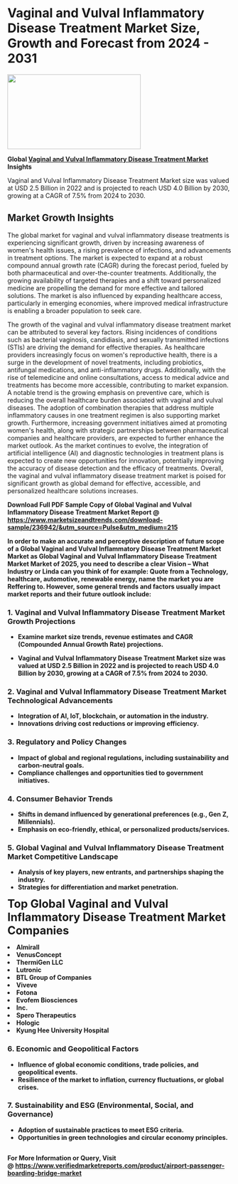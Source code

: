 <H1>Vaginal and Vulval Inflammatory Disease Treatment Market Size, Growth and Forecast from 2024 - 2031</H1><img class="aligncenter size-medium wp-image-584254" src="https://thirdeyenews.in/wp-content/uploads/2024/09/Global-Market-Research-300x168.jpeg" alt="" width="300" height="168" /><p><strong>Global&nbsp;<a href="https://www.marketsizeandtrends.com/download-sample/236942/&amp;utm_source=Pulse&amp;utm_medium=215">Vaginal and Vulval Inflammatory Disease Treatment Market</a> Insights</strong></p><p>Vaginal and Vulval Inflammatory Disease Treatment Market size was valued at USD 2.5 Billion in 2022 and is projected to reach USD 4.0 Billion by 2030, growing at a CAGR of 7.5% from 2024 to 2030.</p><p><h2>Market Growth Insights</h2> <p>The global market for vaginal and vulval inflammatory disease treatments is experiencing significant growth, driven by increasing awareness of women's health issues, a rising prevalence of infections, and advancements in treatment options. The market is expected to expand at a robust compound annual growth rate (CAGR) during the forecast period, fueled by both pharmaceutical and over-the-counter treatments. Additionally, the growing availability of targeted therapies and a shift toward personalized medicine are propelling the demand for more effective and tailored solutions. The market is also influenced by expanding healthcare access, particularly in emerging economies, where improved medical infrastructure is enabling a broader population to seek care.</p> <p><strong></strong></p> <p>The growth of the vaginal and vulval inflammatory disease treatment market can be attributed to several key factors. Rising incidences of conditions such as bacterial vaginosis, candidiasis, and sexually transmitted infections (STIs) are driving the demand for effective therapies. As healthcare providers increasingly focus on women's reproductive health, there is a surge in the development of novel treatments, including probiotics, antifungal medications, and anti-inflammatory drugs. Additionally, with the rise of telemedicine and online consultations, access to medical advice and treatments has become more accessible, contributing to market expansion. A notable trend is the growing emphasis on preventive care, which is reducing the overall healthcare burden associated with vaginal and vulval diseases. The adoption of combination therapies that address multiple inflammatory causes in one treatment regimen is also supporting market growth. Furthermore, increasing government initiatives aimed at promoting women's health, along with strategic partnerships between pharmaceutical companies and healthcare providers, are expected to further enhance the market outlook. As the market continues to evolve, the integration of artificial intelligence (AI) and diagnostic technologies in treatment plans is expected to create new opportunities for innovation, potentially improving the accuracy of disease detection and the efficacy of treatments. Overall, the vaginal and vulval inflammatory disease treatment market is poised for significant growth as global demand for effective, accessible, and personalized healthcare solutions increases. <p><strong></p><p><span class=""><strong>Download Full PDF Sample Copy of Global Vaginal and Vulval Inflammatory Disease Treatment Market Report</strong> @ <a href="https://www.marketsizeandtrends.com/download-sample/236942/&amp;utm_source=Pulse&amp;utm_medium=215" target="_blank">https://www.marketsizeandtrends.com/download-sample/236942/&amp;utm_source=Pulse&amp;utm_medium=215</a></span></p><p>In order to make an accurate and perceptive description of future scope of a Global&nbsp;Vaginal and Vulval Inflammatory Disease Treatment Market Market as Global&nbsp;Vaginal and Vulval Inflammatory Disease Treatment Market Market of 2025, you need to describe a clear Vision &ndash; What Industry or Linda can you think of for example: Quote from a Technology, healthcare, automotive, renewable energy, name the market you are Reffering to. However, some general trends and factors usually impact market reports and their future outlook include:</p><h3>1.&nbsp;<strong>Vaginal and Vulval Inflammatory Disease Treatment Market Growth Projections</strong></h3><ul><li>Examine market size trends, revenue estimates and CAGR (Compounded Annual Growth Rate) projections.</li><li><p>Vaginal and Vulval Inflammatory Disease Treatment Market size was valued at USD 2.5 Billion in 2022 and is projected to reach USD 4.0 Billion by 2030, growing at a CAGR of 7.5% from 2024 to 2030.</p></li></ul><h3>2.&nbsp;<strong>Vaginal and Vulval Inflammatory Disease Treatment Market Technological Advancements</strong></h3><ul><li>Integration of AI, IoT, blockchain, or automation in the industry.</li><li>Innovations driving cost reductions or improving efficiency.</li></ul><h3>3.&nbsp;<strong>Regulatory and Policy Changes</strong></h3><ul><li>Impact of global and regional regulations, including sustainability and carbon-neutral goals.</li><li>Compliance challenges and opportunities tied to government initiatives.</li></ul><h3>4.&nbsp;<strong>Consumer Behavior Trends</strong></h3><ul><li>Shifts in demand influenced by generational preferences (e.g., Gen Z, Millennials).</li><li>Emphasis on eco-friendly, ethical, or personalized products/services.</li></ul><h3>5.&nbsp;<strong>Global Vaginal and Vulval Inflammatory Disease Treatment Market Competitive Landscape</strong></h3><ul><li>Analysis of key players, new entrants, and partnerships shaping the industry.</li><li>Strategies for differentiation and market penetration.</li></ul><p data-pm-slice="1 1 []"><span style="color: inherit; font-family: inherit; font-size: 25px;">Top Global Vaginal and Vulval Inflammatory Disease Treatment Market Companies</span></p><div class="" data-test-id=""><p><li>Almirall</li><li> VenusConcept</li><li> ThermiGen LLC</li><li> Lutronic</li><li> BTL Group of Companies</li><li> Viveve</li><li> Fotona</li><li> Evofem Biosciences</li><li> Inc.</li><li> Spero Therapeutics</li><li> Hologic</li><li> Kyung Hee University Hospital</li></p></div><h3>6.&nbsp;<strong>Economic and Geopolitical Factors</strong></h3><ul><li>Influence of global economic conditions, trade policies, and geopolitical events.</li><li>Resilience of the market to inflation, currency fluctuations, or global crises.</li></ul><h3>7.&nbsp;<strong>Sustainability and ESG (Environmental, Social, and Governance)</strong></h3><ul><li>Adoption of sustainable practices to meet ESG criteria.</li><li>Opportunities in green technologies and circular economy principles.</li></ul><h2><strong style="font-size: 14px;">For More Information or Query, Visit @&nbsp;</strong><a style="background-color: #ffffff; font-size: 14px;" href="https://www.marketsizeandtrends.com/report/vaginal-and-vulval-inflammatory-disease-treatment-market/" target="_blank">https://www.verifiedmarketreports.com/product/airport-passenger-boarding-bridge-market</a></h2>
